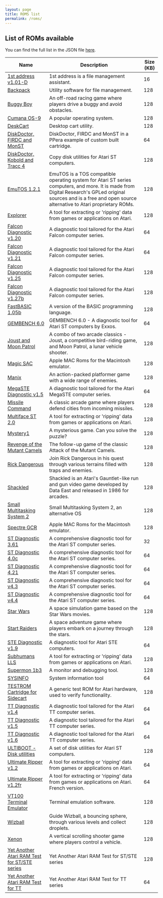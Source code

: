 ```yaml
---
layout: page
title: ROMS list
permalink: /roms/
---
```


## List of ROMs available

You can find the full list in the JSON file [here](http://roms.sidecartridge.com/roms.json).

| Name | Description | Size (KB) |
| --- | --- | --- |
| [1st address v1.01-D](http://roms.sidecartridge.com/1st%20address%20v1.01-D.bin) | 1st address is a file management assistant. | 16 |
| [Backpack](http://roms.sidecartridge.com/backpack.stc) | Utility software for file management. | 128 |
| [Buggy Boy](http://roms.sidecartridge.com/Buggy%20Boy.img) | An off-road racing game where players drive a buggy and avoid obstacles. | 128 |
| [Cumana OS-9](http://roms.sidecartridge.com/cumana%20OS-9.stc) | A popular operating system. | 128 |
| [DeskCart](http://roms.sidecartridge.com/DeskCart.stc) | Desktop cart utility. | 128 |
| [DiskDoctor, FIRDC and MonST](http://roms.sidecartridge.com/CA3F_1W.BIN) | DiskDoctor, FIRDC and MonST in a PPera example of custom built cartridge. | 64 |
| [DiskDoctor, Kobold and Tracc 4](http://roms.sidecartridge.com/CARD1.STC) | Copy disk utilities for Atari ST computers. | 128 |
| [EmuTOS 1.2.1](http://roms.sidecartridge.com/etoscart.img) | EmuTOS is a TOS compatible operating system for Atari ST series computers, and more. It is made from Digital Research's GPLed original sources and is a free and open source alternative to Atari proprietary ROMs. | 128 |
| [Explorer](http://roms.sidecartridge.com/explorer%200.28.stc) | A tool for extracting or 'ripping' data from games or applications on Atari. | 128 |
| [Falcon Diagnostic v1.20](http://roms.sidecartridge.com/Falcon%20Diagnostic%20v1.20.bin) | A diagnostic tool tailored for the Atari Falcon computer series. | 64 |
| [Falcon Diagnostic v1.21](http://roms.sidecartridge.com/Falcon%20Diagnostic%20v1.21.bin) | A diagnostic tool tailored for the Atari Falcon computer series. | 64 |
| [Falcon Diagnostic v1.25](http://roms.sidecartridge.com/Falcon%20Diagnostic%20v1.25.bin) | A diagnostic tool tailored for the Atari Falcon computer series. | 128 |
| [Falcon Diagnostic v1.27b](http://roms.sidecartridge.com/Falcon%20Diagnostic%20v1.27b.bin) | A diagnostic tool tailored for the Atari Falcon computer series. | 128 |
| [FastBASIC 1.05b](http://roms.sidecartridge.com/FastBASIC%201.05b.stc) | A version of the BASIC programming language. | 128 |
| [GEMBENCH 6.0](http://roms.sidecartridge.com/GB6.STC) | GEMBENCH 6.0 - A diagnostic tool for Atari ST computers by Exxos. | 64 |
| [Joust and Moon Patrol](http://roms.sidecartridge.com/Joust%20and%20Moon%20Patrol.STC) | A combo of two arcade classics - Joust, a competitive bird-riding game, and Moon Patrol, a lunar vehicle shooter. | 128 |
| [Magic SAC](http://roms.sidecartridge.com/Magic%20SAC.stc) | Apple MAC Roms for the Macintosh emulator. | 128 |
| [Manix](http://roms.sidecartridge.com/Manix.STC) | An action-packed platformer game with a wide range of enemies. | 128 |
| [MegaSTE Diagnostic v1.5](http://roms.sidecartridge.com/MegaSTE%20Diagnostic%20v1.5.bin) | A diagnostic tool tailored for the Atari MegaSTE computer series. | 64 |
| [Missile Command](http://roms.sidecartridge.com/Missile%20Command.STC) | A classic arcade game where players defend cities from incoming missiles. | 128 |
| [Multiface ST 2.0](http://roms.sidecartridge.com/Multiface%20ST%202.0.stc) | A tool for extracting or 'ripping' data from games or applications on Atari. | 128 |
| [Mystery1](http://roms.sidecartridge.com/Mystery1.stc) | A mysterious game. Can you solve the puzzle? | 128 |
| [Revenge of the Mutant Camels](http://roms.sidecartridge.com/REVCART.STC) | The follow-up game of the classic Attack of the Mutant Camels. | 128 |
| [Rick Dangerous](http://roms.sidecartridge.com/Rick%20Dangerous.STC) | Join Rick Dangerous in his quest through various terrains filled with traps and enemies. | 128 |
| [Shackled](http://roms.sidecartridge.com/Shackled.bin) | Shackled is an Atari's Gauntlet-like run and gun video game developed by Data East and released in 1986 for arcades. | 128 |
| [Small Multitasking System 2](http://roms.sidecartridge.com/SMS2.stc) | Small Multitasking System 2, an alternative OS | 128 |
| [Spectre GCR](http://roms.sidecartridge.com/Spectre%20GCR.stc) | Apple MAC Roms for the Macintosh emulator. | 128 |
| [ST Diagnostic 3.61](http://roms.sidecartridge.com/ST%20Diagnostic%203.61.img) | A comprehensive diagnostic tool for the Atari ST computer series. | 32 |
| [ST Diagnostic 4.0c](http://roms.sidecartridge.com/ST%20Diagnostic%204.0c.bin) | A comprehensive diagnostic tool for the Atari ST computer series. | 64 |
| [ST Diagnostic 4.21](http://roms.sidecartridge.com/ST%20Diagnostic%204.21.bin) | A comprehensive diagnostic tool for the Atari ST computer series. | 64 |
| [ST Diagnostic v4.3](http://roms.sidecartridge.com/ST%20Diagnostic%20v4.3.bin) | A comprehensive diagnostic tool for the Atari ST computer series. | 64 |
| [ST Diagnostic v4.4](http://roms.sidecartridge.com/ST%20Diagnostic%20v4.4.bin) | A comprehensive diagnostic tool for the Atari ST computer series. | 64 |
| [Star Wars](http://roms.sidecartridge.com/Star%20Wars.STC) | A space simulation game based on the Star Wars movies. | 128 |
| [Start Raiders](http://roms.sidecartridge.com/Start%20Raiders.STC) | A space adventure game where players embark on a journey through the stars. | 128 |
| [STE Diagnostic v1.9](http://roms.sidecartridge.com/STE%20Test%20v1.9.img) | A diagnostic tool for Atari STE computers. | 64 |
| [Subhumans LLS](http://roms.sidecartridge.com/Subhumans%20LLS.stc) | A tool for extracting or 'ripping' data from games or applications on Atari. | 128 |
| [Supermon 1b3](http://roms.sidecartridge.com/Supermon%201b3.stc) | A monitor and debugging tool. | 128 |
| [SYSINFO](http://roms.sidecartridge.com/SYSINFO.STC) | System information tool | 64 |
| [TESTROM Cartridge for Sidecart](http://roms.sidecartridge.com/TESTROM.BIN) | A generic test ROM for Atari hardware, used to verify functionality. | 128 |
| [TT Diagnostic v1.4](http://roms.sidecartridge.com/TT%20Diagnostic%20v1.4.bin) | A diagnostic tool tailored for the Atari TT computer series. | 64 |
| [TT Diagnostic v1.5](http://roms.sidecartridge.com/TT%20Diagnostic%20v1.5.bin) | A diagnostic tool tailored for the Atari TT computer series. | 64 |
| [TT Diagnostic v1.6](http://roms.sidecartridge.com/TT%20Diagnostic%20v1.6.bin) | A diagnostic tool tailored for the Atari TT computer series. | 64 |
| [ULTIBOOT - Disk utilities](http://roms.sidecartridge.com/ULTIBOOT.STC) | A set of disk utilities for Atari ST computers. | 128 |
| [Ultimate Ripper v1.2](http://roms.sidecartridge.com/Ultimate%20Ripper%20v1.2.img) | A tool for extracting or 'ripping' data from games or applications on Atari. | 64 |
| [Ultimate Ripper v1.2fr](http://roms.sidecartridge.com/Ultimate%20Ripper%201.2fr.bin) | A tool for extracting or 'ripping' data from games or applications on Atari. French version. | 64 |
| [VT100 Terminal Emulator](http://roms.sidecartridge.com/VT100.stc) | Terminal emulation software. | 128 |
| [Wizball](http://roms.sidecartridge.com/Wizball.STC) | Guide Wizball, a bouncing sphere, through various levels and collect droplets. | 128 |
| [Xenon](http://roms.sidecartridge.com/Xenon.STC) | A vertical scrolling shooter game where players control a vehicle. | 128 |
| [Yet Another Atari RAM Test for ST/STE series](http://roms.sidecartridge.com/YAART_ST.STC) | Yet Another Atari RAM Test for ST/STE series | 128 |
| [Yet Another Atari RAM Test for TT](http://roms.sidecartridge.com/YAART_TT.STC) | Yet Another Atari RAM Test for TT series | 64 |
